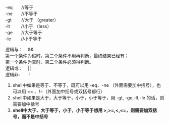 -eq       //等于  
-ne       //不等于  
-gt        //大于 （greater）  
-lt         //小于 （less）  
-ge       //大于等于  
-le        //小于等于


逻辑与：    &&  
第一个条件为假时，第二个条件不用再判断，最终结果已经有；  
第一个条件为真时，第二个条件必须得判断。  
逻辑或：    ||  
逻辑非:       !


1. shell中如果是等于、不等于，既可以用 -eq、-ne （外面需要加中括号），也可以用 == 、!=（外面加中括号或双括号都行）
2. shell中如果是大于，大于等于，小于，小于等于，用 -gt, -ge,-lt,-le 的话，则需要加中括号
3. **shell中大于、大于等于，小于，小于等于想用 >,>=,<,<=，则需要加双括号，而不是中括号**
